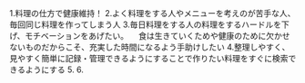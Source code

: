 1.料理の仕方で健康維持！
2.よく料理をする人やメニューを考えのが苦手な人、毎回同じ料理を作ってしまう人
3.毎日料理をする人の料理をするハードルを下げ、モチベーションをあげたい。
　食は生きていくためや健康のために欠かせないものだからこそ、充実した時間になるよう手助けしたい
4.整理しやすく、見やすく簡単に記録・管理できるようにすることで作りたい料理をすぐに検索できるようにする
5.
6.